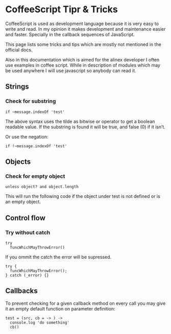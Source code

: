 CoffeeScript Tipr & Tricks
=================================================

CoffeeScript is used as development language because it is very easy to write
and read. In my opinion it makes development and maintenance easier and faster.
Specially in the callback sequences of JavaScript.

This page lists some tricks and tips which are mostly not mentioned in the
official docs.

Also in this documentation which is aimed for the alinex developer I often use
examples in coffee script. While in description of modules which may be used
anywhere I will use javascript so anybody can read it.


Strings
-------------------------------------------------

### Check for substring

    if ~message.indexOf 'test'

The above syntax uses the tilde as bitwise or operator to get a boolean
readable value. If the substring is found it will be true, and false (0) if it
isn’t.

Or use the negation:

    if !~message.indexOf 'test'


Objects
-------------------------------------------------

### Check for empty object

    unless object? and object.length

This will run the following code if the object under test is not defined or is
an empty object.


Control flow
-------------------------------------------------

### Try without catch

    try
      funcWhichMayThrowError()

If you ommit the catch the error will be supressed.

    try {
      funcWhichMayThrowError();
    } catch (_error) {}



Callbacks
-------------------------------------------------

To prevent checking for a given callback method on every call you may give it
an empty default function on parameter definition:

    test = (src, cb = -> ) ->
      console.log 'do something'
      cb()

